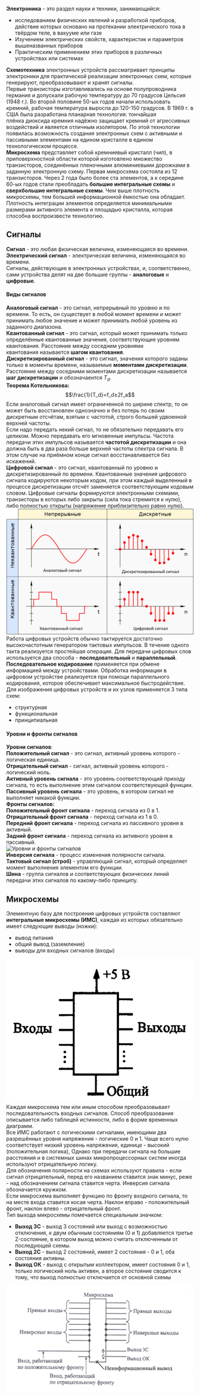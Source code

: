 **Электроника** - это раздел науки и техники, занимающийся:
- исследованием физических явлений и разработкой приборов, действие которых основано на протекании электрического тока в твёрдом теле, в вакууме или газе
- Изучением электрических свойств, характеристик и параметров вышеназванных приборов
- Практическим применением этих приборов в различных устройствах или системах
  
**Схемотехника** электронных устройств рассматривает принципы электроники для практической реализации электронных схем, которые генерируют, преобразовывают и хранят сигналы.  
Первые транзисторы изготавливались на основе полупроводника германия и допускали рабочую температуру до 70 градусов Цельсия (1948 г.). Во второй половине 50-ых годов начали использовать кремний, рабочая температура выросла до 120-150 градусов. В 1969 г. в США была разработана планарная технология: тончайшая плёнка диоксида кремния надёжно защищает кремний от агрессивных воздействий и является отличным изолятором. По этой технологии появилась возможность создания электронных схем с активными и пассивными элементами на едином кристалле в едином технологическом процессе.  
**Микросхема** представляет собой кремниевый кристалл (чип), в приповерхностной области которой изготовлено множество транзисторов, соединённых пленочными алюминиевыми дорожками в заданную электронную схему. Первая микросхема состояла из 12 транзисторов. Через 2 года было более ста элементов, а к середине 60-ых годов стали преобладать **большие интегральные схемы** и **сверхбольшие интегральные схемы**. Чем выше плотность микросхемы, тем большей информационной ёмкостью она обладает. Плотность интеграции элементов определяется минимальными размерами активного элемента и площадью кристалла, которая способна воспроизвести технологию. 
## Сигналы
**Сигнал** - это любая физическая величина, изменяющаяся во времени.  
**Электрический сигнал** - электрическая величина, изменяющаяся во времени.  
Сигналы, действующие в электронных устройствах, и, соответственно, сами устройства делят на две большие группы - **аналоговые** и **цифровые**.  
#### Виды сигналов
**Аналоговый сигнал** - это сигнал, непрерывный по уровню и по времени. То есть, он существует в любой момент времени и может принимать любое значение и может принимать любой уровень из заданного диапазона.  
**Квантованный сигнал** - это сигнал, который может принимать только определённые квантованные значения, соответствующие уровням квантования. Расстояние между соседним уровнями квантования называется **шагом квантования**.  
**Дискретизированный сигнал** - это сигнал, значения которого заданы только в моменты времени, называемые **моментами дискретизации**. Расстояние между соседними моментами дискретизации называется **шаг дискретизации** и обозначаентся $T_d$.  
**Теорема Котельникова:**  
$$\frac{1}{T_d}=f_d≥2f_a$$
Если аналоговый сигнал имеет ограниченной по ширине спектр, то он может быть восстановлен однозначно и без потерь по своим дискретным отсчётам, взятым с частотой, строго большей удвоенной верхней частоты.  
Если надо передать некий сигнал, то не обязательно передавать его целиком. Можно передавать его мгновенные импульсы. Частота передачи этих импульсов называется **частотой дискретизации** и она должна быть в два раза больше верхней частоты спектра сигнала. В этом случае на приёмном конце сигнал восстанавливается без искажений.  
**Цифровой сигнал** - это сигнал, квантованный по уровню и дискретизированный по времени. Квантованные значения цифрового сигнала кодируются некоторым кодом, при этом каждый выделенный в процессе дискретизации отсчёт заменяется соответствующим кодовым словом. Цифровые сигналы формируются электронными схемами, транзисторы в которых либо закрыты (сила тока стремится к нулю), либо полностью открыты (напряжение приблизительно равно нулю).  
![Виды сигналов](../Pictures/01_01.%20Виды%20сигналов.png)  
Работа цифровых устройств обычно тактируется достаточно высокочастотным генератором тактовых импульсов. В течение одного такта реализуется простейшая операция. Для передачи цифровых слов используется два способа - **последовательный** и **параллельный**.  
**Последовательное кодирование** применяется при обмене информацией между устройствами. Обработка информации в цифровом устройстве реализуется при помощи параллельного кодирования, которое обеспечивает максимальное быстродействие.  
Для изображения цифровых устройств и их узлов применяется 3 типа схем:
- структурная
- функциональная
- принципиальная
#### Уровни и фронты сигналов
**Уровни сигналов**:  
**Положительный сигнал** - это сигнал, активный уровень которого - логическая единица.  
**Отрицательный сигнал** - сигнал, активный уровень которого - логический ноль.  
**Активный уровень сигнала** - это уровень соответствующий приходу сигнала, то есть выполнение этим сигналом соответствующей функции.  
**Пассивный уровень сигнала** - это уровень, в котором сигнал не выполняет никакой функции.  
**Фронты сигналов:**  
**Положительный фронт сигнала** - переход сигнала из 0 в 1.  
**Отрицательный фронт сигнала** - переход сигнала из 1 в 0.  
**Передний фронт сигнала** - переход сигнала из пассивного уровня в активный.  
**Задний фронт сигнала** - переход сигнала из активного уровня в пассивный.  
![Уровни и фронты сигналов](01_02.%20Уровни%20и%20фронты%20сигналов.png)  
**Инверсия сигнала** - процесс изменения полярности сигнала.  
**Тактовый сигнал (строб)** - управляющий сигнал, который определяет момент выполнения элементом его функции.  
**Шина** - группа сигналов и соответствующих физических линий передачи этих сигналов по какому-либо принципу.  
## Микросхемы
Элементную базу для построения цифровых устройств составляют **интегральные микросхемы (ИМС)**, каждая из которых обязательно имеет следующие выводы (ножки):
- вывод питания
- общий вывод (заземление)
- выводы для входных сигналов (входы)
  
![Выводы микросхем](../Pictures/01_03.%20Выводы%20микросхем.png)
Каждая микросхема тем или иным способом преобразовывает последовательность входных сигналов. Способ преобразования описывается либо таблицей истинности, либо в форме временных диаграмм.  
Все ИМС работают с логическими сигналами, имеющими два разрешённых уровня напряжения - логические 0 и 1. Чаще всего нулю соответствует низкий уровень напряжения, единице - высокий (положительная логика), Однако при передачи сигнала на большие расстояния и в системных шинах микропроцессорных систем иногда используют отрицательную логику.  
Для обозначения полярности на схемах используют правила - если сигнал отрицательный, перед его названием ставится знак минус, реже - над обозначением сигнала ставится черта. Инверсия сигнала обозначается кружком.  
Если микросхема выполняет функцию по фронту входного сигнала, то на месте входа ставится косая черта. Наклон вправо - положительный фронт, наклон влево - отрицательный фронт.  
Тип выхода микросхемы помечается специальным значком:
- **Выход 3С** - выход 3 состояний или выход с возможностью отключения, к двум обычным состояниям (0 и 1) добавляется третье Z-состояние, в котором выход можно считать отключенным от последующей схемы. 
- **Выход 2С** - выход 2 состояний, имеет 2 состояния - 0 и 1, оба состояния активны.
- **Выход ОК** - выход с открытым коллектором, имеет состояния 0 и 1, только логический ноль активен, а второе состояние сводится к тому, что выход полностью отключается от основной схемы
  
![Входы и выходы микросхем](../Pictures/01_04.%20Входы%20и%20выходы%20микросхем.png)